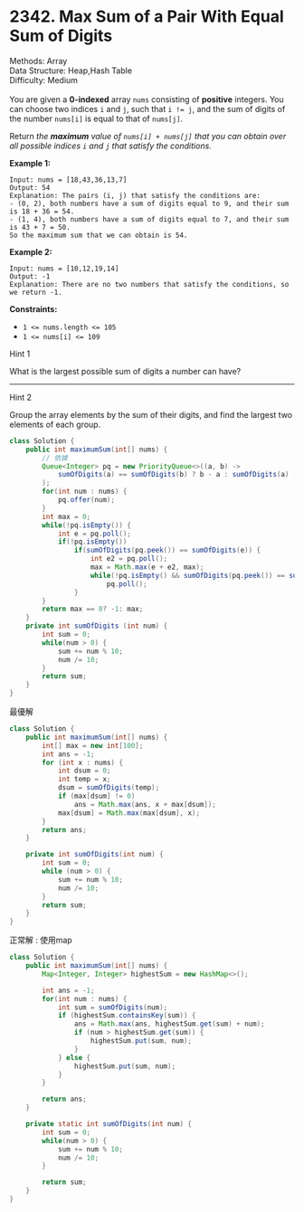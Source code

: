 # 2342. Max Sum of a Pair With Equal Sum of Digits  

  Methods: Array </br> Data Structure: Heap,Hash Table </br> Difficulty: Medium </br> </br>You are given a **0-indexed** array `nums` consisting of **positive** integers. You can choose two indices `i` and `j`, such that `i != j`, and the sum of digits of the number `nums[i]` is equal to that of `nums[j]`. 

Return *the ****maximum**** value of *`nums[i] + nums[j]`* that you can obtain over all possible indices *`i`* and *`j`* that satisfy the conditions.*

**Example 1:**

```plain text
Input: nums = [18,43,36,13,7]
Output: 54
Explanation: The pairs (i, j) that satisfy the conditions are:
- (0, 2), both numbers have a sum of digits equal to 9, and their sum is 18 + 36 = 54.
- (1, 4), both numbers have a sum of digits equal to 7, and their sum is 43 + 7 = 50.
So the maximum sum that we can obtain is 54.

```

**Example 2:**

```plain text
Input: nums = [10,12,19,14]
Output: -1
Explanation: There are no two numbers that satisfy the conditions, so we return -1.

```

**Constraints:**

- `1 <= nums.length <= 105`
- `1 <= nums[i] <= 109`
  
Hint 1

What is the largest possible sum of digits a number can have?

---

Hint 2

Group the array elements by the sum of their digits, and find the largest two elements of each group.

```java
class Solution {
    public int maximumSum(int[] nums) {
        // 依據
        Queue<Integer> pq = new PriorityQueue<>((a, b) -> 
            sumOfDigits(a) == sumOfDigits(b) ? b - a : sumOfDigits(a) - sumOfDigits(b)
        );
        for(int num : nums) {
            pq.offer(num);
        }
        int max = 0;
        while(!pq.isEmpty()) {
            int e = pq.poll();
            if(!pq.isEmpty()) 
                if(sumOfDigits(pq.peek()) == sumOfDigits(e)) {
                    int e2 = pq.poll();
                    max = Math.max(e + e2, max);
                    while(!pq.isEmpty() && sumOfDigits(pq.peek()) == sumOfDigits(e2))
                        pq.poll();
                }
        }
        return max == 0? -1: max;
    }
    private int sumOfDigits (int num) {
        int sum = 0;
        while(num > 0) {
            sum += num % 10;
            num /= 10;
        }
        return sum;
    }
}
```

最優解

```java
class Solution {
    public int maximumSum(int[] nums) {
        int[] max = new int[100];
        int ans = -1;
        for (int x : nums) {
            int dsum = 0;
            int temp = x;
            dsum = sumOfDigits(temp);
            if (max[dsum] != 0)
                ans = Math.max(ans, x + max[dsum]);
            max[dsum] = Math.max(max[dsum], x);
        }
        return ans;
    }

    private int sumOfDigits(int num) {
        int sum = 0;
        while (num > 0) {
            sum += num % 10;
            num /= 10;
        }
        return sum;
    }
}
```

正常解 : 使用map 

```java
class Solution {
    public int maximumSum(int[] nums) {
        Map<Integer, Integer> highestSum = new HashMap<>();

        int ans = -1;
        for(int num : nums) {
            int sum = sumOfDigits(num);
            if (highestSum.containsKey(sum)) {
                ans = Math.max(ans, highestSum.get(sum) + num);
                if (num > highestSum.get(sum)) {
                    highestSum.put(sum, num);
                }
            } else {
                highestSum.put(sum, num);
            }
        }

        return ans;
    }

    private static int sumOfDigits(int num) {
        int sum = 0;
        while(num > 0) {
            sum += num % 10;
            num /= 10;
        }

        return sum;
    }
}
```

